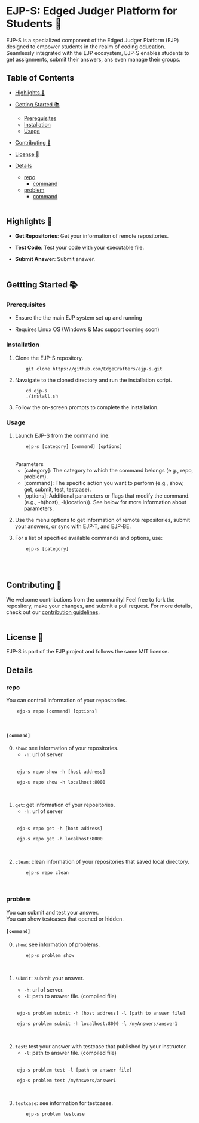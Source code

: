 # EJP-S: Edged Judger Platform for Students 🌱
EJP-S is a specialized component of the Edged Judger Platform (EJP) designed to empower students in the realm of coding education. Seamlessly integrated with the EJP ecosystem, EJP-S enables students to get assignments, submit their answers, ans even manage their groups.

## Table of Contents

- [Highlights 🌟](#Highlights-)

- [Getting Started 📚](#Gettting-started-)
    - [Prerequisites](#Prerequisites)
    - [Installation](#Installation)
    - [Usage](#Usage)

- [Contributing 🤝](#Contributing-)

- [License 📄](#License-)

- [Details](#Details)
    - [repo](#repo)
        - [command](#command)
    - [problem](#problem)
        - [command](#command-1) <br/><br/>


## Highlights 🌟

- **Get Repositories**: Get your information of remote repositories.

- **Test Code**: Test your code with your executable file.

- **Submit Answer**: Submit answer. <br/><br/>

## Gettting Started 📚

### Prerequisites

- Ensure the the main EJP system set up and running

- Requires Linux OS (Windows & Mac support coming soon)

### Installation 

1. Clone the EJP-S repository.
    ```
        git clone https://github.com/EdgeCrafters/ejp-s.git
    ```

2. Navaigate to the cloned directory and run the installation script.
    ```
        cd ejp-s
        ./install.sh
    ```

3. Follow the on-screen prompts to complete the installation.

### Usage

1. Launch EJP-S from the command line:
    ```
        ejp-s [category] [command] [options]
    ```
    <br/>
    Parameters

    - [category]: The category to which the command belongs (e.g., repo, problem).
    - [command]: The specific action you want to perform (e.g., show, get, submit, test, testcase).
    - [options]: Additional parameters or flags that modify the command. (e.g., -h(host), -l(location)). See below for more information about parameters.

2. Use the menu options to get information of remote repositories, submit your answers, or sync with EJP-T, and EJP-BE.

3. For a list of specified available commands and options, use:
    ```
        ejp-s [category]
    ```
<br/><br/>

## Contributing 🤝

We welcome contributions from the community! Feel free to fork the repository, make your changes, and submit a pull request. For more details, check out our [contribution guidelines](#).
<br/><br/>

## License 📄

EJP-S is part of the EJP project and follows the same MIT license.

## Details

### repo

You can controll information of your repositories.
    
```
    ejp-s repo [command] [options]
```
<br/>

#### ```[command]```

0. ```show```: see information of your repositories.
    <br/>
    - ```-h```: url of server
    <br/>

```
    ejp-s repo show -h [host address]
```
```
    ejp-s repo show -h localhost:8000
```
<br/>

1. ```get```: get information of your repositories. 
    <br/>
    - ```-h```: url of server
    <br/>

```
    ejp-s repo get -h [host address]
```
```
    ejp-s repo get -h localhost:8000
```
<br/>

2. ```clean```: clean information of your repositories that saved local directory.
    <br/>
    ```
        ejp-s repo clean
    ```
    <br/>

### problem

You can submit and test your answer.<br/>
You can show testcases that opened or hidden.

#### ```[command]```

0. ```show```: see information of problems.
    <br/>
    ```
        ejp-s problem show
    ```
    <br/>

1. ```submit```: submit your answer. 
    <br/>
    - ```-h```: url of server.
    - ```-l```: path to answer file. (compiled file)
    <br/>

```
    ejp-s problem submit -h [host address] -l [path to answer file]
```
```
    ejp-s problem submit -h localhost:8000 -l /myAnswers/answer1
```
<br/>

2. ```test```: test your answer with testcase that published by your instructor.
    <br/>
    - ```-l```: path to answer file. (compiled file)
    <br/>
```
    ejp-s problem test -l [path to answer file]
```
```
    ejp-s problem test /myAnswers/answer1
```
<br/>

3. ```testcase```: see information for testcases.
    <br/>
    ```
        ejp-s problem testcase
    ``` 
    <br>